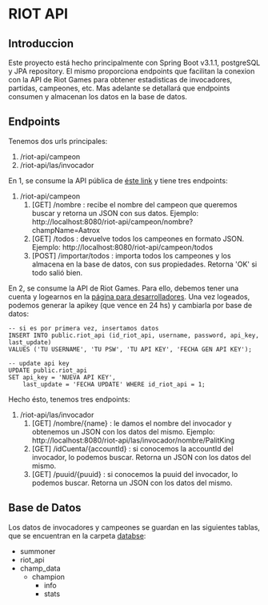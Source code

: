 # RIOT API

## Introduccion

Este proyecto está hecho principalmente con Spring Boot v3.1.1, postgreSQL y JPA repository. 
El mismo proporciona endpoints que facilitan la conexion con la API de Riot Games para obtener
estadisticas de invocadores, partidas, campeones, etc. Mas adelante se detallará que endpoints consumen 
y almacenan los datos en la base de datos. 

## Endpoints

Tenemos dos urls principales:
1. /riot-api/campeon
2. /riot-api/las/invocador

En 1, se consume la API pública de [éste link](https://ddragon.leagueoflegends.com/cdn/13.13.1/data/en_US/champion.json)
y tiene tres endpoints:

1. /riot-api/campeon
   1. [GET] /nombre : recibe el nombre del campeon que queremos buscar y retorna un JSON con sus datos.
    Ejemplo: http://localhost:8080/riot-api/campeon/nombre?champName=Aatrox 
   2. [GET] /todos : devuelve todos los campeones en formato JSON. Ejemplo: http://localhost:8080/riot-api/campeon/todos
   3. [POST] /importar/todos : importa todos los campeones y los almacena en la base de datos, con sus propiedades. Retorna 'OK' si todo salió bien.

En 2, se consume la API de Riot Games. Para ello, debemos tener una cuenta y logearnos en la [página para desarrolladores](https://developer.riotgames.com/). 
Una vez logeados, podemos generar la apikey (que vence en 24 hs) y cambiarla por base de datos:

    -- si es por primera vez, insertamos datos
    INSERT INTO public.riot_api (id_riot_api, username, password, api_key, last_update)
    VALUES ('TU USERNAME', 'TU PSW', 'TU API KEY', 'FECHA GEN API KEY');

    -- update api key
    UPDATE public.riot_api
    SET api_key = 'NUEVA API KEY',
        last_update = 'FECHA UPDATE' WHERE id_riot_api = 1;

Hecho ésto, tenemos tres endpoints:

1. /riot-api/las/invocador
   1. [GET] /nombre/{name} : le damos el nombre del invocador y obtenemos un JSON con los datos del mismo. Ejemplo: http://localhost:8080/riot-api/las/invocador/nombre/PalitKing
   2. [GET] /idCuenta/{accountId} : si conocemos la accountId del invocador, lo podemos buscar. Retorna un JSON con los datos del mismo.
   3. [GET] /puuid/{puuid} : si conocemos la puuid del invocador, lo podemos buscar. Retorna un JSON con los datos del mismo.

## Base de Datos

Los datos de invocadores y campeones se guardan en las siguientes tablas, que se encuentran en la carpeta [databse](https://github.com/ginos1998/riotapi/tree/main/src/main/database/versions):

- summoner
- riot_api
- champ_data
  - champion
    - info
    - stats
